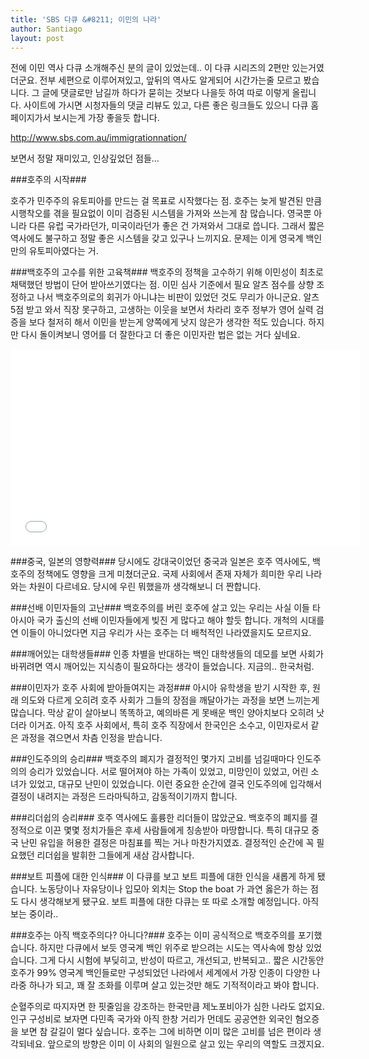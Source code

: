 ```yaml
---
title: 'SBS 다큐 &#8211; 이민의 나라'
author: Santiago
layout: post
---
```

<div id="toc"></div>

전에 이민 역사 다큐 소개해주신 분의 글이 있었는데.. 이 다큐 시리즈의 2편만 있는거였더군요. 전부 세편으로 이루어져있고, 앞뒤의 역사도 알게되어 시간가는줄 모르고 봤습니다. 그 글에 댓글로만 남길까 하다가 묻히는 것보다 나을듯 하여 따로 이렇게 올립니다. 사이트에 가시면 시청자들의 댓글 리뷰도 있고, 다른 좋은 링크들도 있으니 다큐 홈페이지가서 보시는게 가장 좋을듯 합니다.

<a href="http://www.sbs.com.au/immigrationnation/" target="_blank">http://www.sbs.com.au/immigrationnation/</a>

보면서 정말 재미있고, 인상깊었던 점들&#8230;

###호주의 시작###

호주가 민주주의 유토피아를 만드는 걸 목표로 시작했다는 점. 호주는 늦게 발견된 만큼 시행착오를 겪을 필요없이 이미 검증된 시스템을 가져와 쓰는게 참 많습니다. 영국뿐 아니라 다른 유럽 국가라던가, 미국이라던가 좋은 건 가져와서 그대로 씁니다. 그래서 짧은 역사에도 불구하고 정말 좋은 시스템을 갖고 있구나 느끼지요. 문제는 이게 영국계 백인만의 유토피아였다는 거.

###백호주의 고수를 위한 고육책###
백호주의 정책을 고수하기 위해 이민성이 최초로 채택했던 방법이 단어 받아쓰기였다는 점. 이민 심사 기준에서 필요 알츠 점수를 상향 조정하고 나서 백호주의로의 회귀가 아니냐는 비판이 있었던 것도 무리가 아니군요. 알츠 5점 받고 와서 직장 못구하고, 고생하는 이웃을 보면서 차라리 호주 정부가 영어 실력 검증을 보다 철저히 해서 이민을 받는게 양쪽에게 낫지 않은가 생각한 적도 있습니다. 하지만 다시 돌이켜보니 영어를 더 잘한다고 더 좋은 이민자란 법은 없는 거다 싶네요.

<iframe src="//www.youtube.com/embed/LKvjltPLI0k" width="560px" height="315px" frameborder="0" scrolling="no" allowfullscreen=""></iframe>


###중국, 일본의 영향력###
당시에도 강대국이었던 중국과 일본은 호주 역사에도, 백호주의 정책에도 영향을 크게 미쳤더군요. 국제 사회에서 존재 자체가 희미한 우리 나라와는 차원이 다르네요. 당시에 우린 뭐했을까 생각해보니 더 짠합니다.

###선배 이민자들의 고난###
백호주의를 버린 호주에 살고 있는 우리는 사실 이들 타 아시아 국가 출신의 선배 이민자들에게 빚진 게 많다고 해야 할듯 합니다. 개척의 시대를 연 이들이 아니었다면 지금 우리가 사는 호주는 더 배척적인 나라였을지도 모르지요.

###깨어있는 대학생들###
인종 차별을 반대하는 백인 대학생들의 데모를 보면 사회가 바뀌려면 역시 깨어있는 지식층이 필요하다는 생각이 들었습니다. 지금의.. 한국처럼.

###이민자가 호주 사회에 받아들여지는 과정###
아시아 유학생을 받기 시작한 후, 원래 의도와 다르게 오히려 호주 사회가 그들의 장점을 깨달아가는 과정을 보면 느끼는게 많습니다. 막상 같이 살아보니 똑똑하고, 예의바른 게 못배운 백인 양아치보다 오히려 낫더라 이거죠. 아직 호주 사회에서, 특히 호주 직장에서 한국인은 소수고, 이민자로서 같은 과정을 겪으면서 차츰 인정을 받습니다.

###인도주의의 승리###
백호주의 폐지가 결정적인 몇가지 고비를 넘길때마다 인도주의의 승리가 있었습니다. 서로 떨어져야 하는 가족이 있었고, 미망인이 있었고, 어린 소녀가 있었고, 대규모 난민이 있었습니다. 이런 중요한 순간에 결국 인도주의에 입각해서 결정이 내려지는 과정은 드라마틱하고, 감동적이기까지 합니다.

###리더쉽의 승리###
호주 역사에도 훌륭한 리더들이 많았군요. 백호주의 폐지를 결정적으로 이끈 몇몇 정치가들은 후세 사람들에게 칭송받아 마땅합니다. 특히 대규모 중국 난민 유입을 허용한 결정은 마침표를 찍는 거나 마찬가지였죠. 결정적인 순간에 꼭 필요했던 리더쉽을 발휘한 그들에게 새삼 감사합니다.

###보트 피플에 대한 인식###
이 다큐를 보고 보트 피플에 대한 인식을 새롭게 하게 됐습니다. 노동당이나 자유당이나 입모아 외치는 Stop the boat 가 과연 옳은가 하는 점도 다시 생각해보게 됐구요. 보트 피플에 대한 다큐는 또 따로 소개할 예정입니다. 아직 보는 중이라..

###호주는 아직 백호주의다? 아니다?###
호주는 이미 공식적으로 백호주의를 포기했습니다. 하지만 다큐에서 보듯 영국계 백인 위주로 받으려는 시도는 역사속에 항상 있었습니다. 그게 다시 시험에 부딪히고, 반성이 따르고, 개선되고, 반복되고.. 짧은 시간동안 호주가 99% 영국계 백인들로만 구성되었던 나라에서 세계에서 가장 인종이 다양한 나라중 하나가 되고, 꽤 잘 조화를 이루며 살고 있는것만 해도 기적적이라고 봐야 합니다.

순혈주의로 따지자면 한 핏줄임을 강조하는 한국만큼 제노포비아가 심한 나라도 없지요. 인구 구성비로 보자면 다민족 국가와 아직 한창 거리가 먼데도 공공연한 외국인 혐오증을 보면 참 갈길이 멀다 싶습니다. 호주는 그에 비하면 이미 많은 고비를 넘은 편이라 생각되네요. 앞으로의 방향은 이미 이 사회의 일원으로 살고 있는 우리의 역할도 크겠지요.